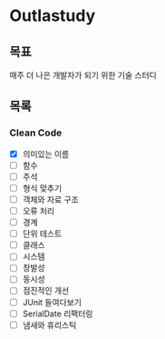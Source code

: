 # Outlastudy

## 목표
매주 더 나은 개발자가 되기 위한 기술 스터디

## 목록

### Clean Code
- [x] 의미있는 이름
- [ ] 함수
- [ ] 주석
- [ ] 형식 맞추기
- [ ] 객체와 자료 구조
- [ ] 오류 처리
- [ ] 경계
- [ ] 단위 테스트
- [ ] 클래스
- [ ] 시스템
- [ ] 창발성
- [ ] 동시성
- [ ] 점진적인 개선
- [ ] JUnit 들여다보기
- [ ] SerialDate 리팩터링
- [ ] 냄새와 휴리스틱
